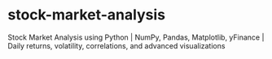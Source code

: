 # stock-market-analysis
Stock Market Analysis using Python | NumPy, Pandas, Matplotlib, yFinance | Daily returns, volatility, correlations, and advanced visualizations
